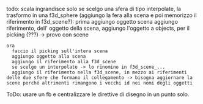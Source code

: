 todo:
  scala ingrandisce solo
  se scelgo una sfera di tipo interpolate, la trasformo in una f3d_sphere (aggiungo la fera alla scena e poi memorizzo il riferimento in f3d_scene?): 
    prima
      aggiungo oggetto scena
      aggiungo riferimento, dell' oggetto della scena,
      aggiungo l'oggetto a objects, per il picking (???) -> provo con scene
      
    ora
      faccio il picking sull'intera scena
      aggiungo oggetto alla scena
      aggiungo il riferimento alla f3d_scene
      se scelgo un interpolate -> lo rinomino in f3d_scene_...
      aggiungo il riferimento nella f3d_scene, in mezzo ai riferimenti delle due sfere che formano il collegamento -> bisogna aggiornare la scene perché altrimenti rimangono i vecchi id nei nomi degli oggetti

ToDo: usare un fb e centralizzare le direttive di disegno in un punto solo.

